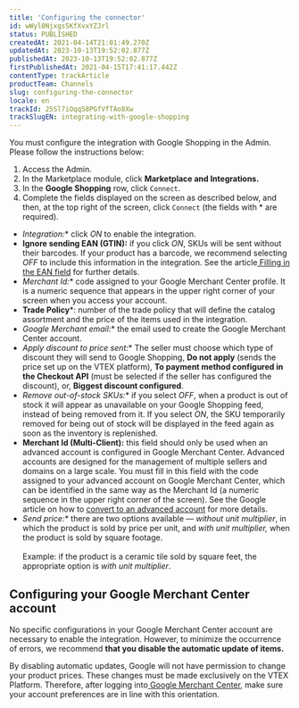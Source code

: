 ```yaml
---
title: 'Configuring the connector'
id: wWyl0Njxgs5KfXvxYZJrl
status: PUBLISHED
createdAt: 2021-04-14T21:01:49.270Z
updatedAt: 2023-10-13T19:52:02.877Z
publishedAt: 2023-10-13T19:52:02.877Z
firstPublishedAt: 2021-04-15T17:41:17.442Z
contentType: trackArticle
productTeam: Channels
slug: configuring-the-connector
locale: en
trackId: 25Sl7iOqq58PGfVfTAo8Xw
trackSlugEN: integrating-with-google-shopping
---
```


You must configure the integration with Google Shopping in the Admin. Please follow the instructions below:

1. Access the Admin.
2. In the Marketplace module, click __Marketplace and Integrations.__
3. In the __Google Shopping__ row, click `Connect`.
4. Complete the fields displayed on the screen as described below, and then, at the top right of the screen, click `Connect` (the fields with * are required).

- **Integration*:** click _ON_ to enable the integration.
- **Ignore sending EAN (GTIN):** if you click _ON_, SKUs will be sent without their barcodes. If your product has a barcode, we recommend selecting _OFF_ to include this information in the integration. See the article[ Filling in the EAN field](https://help.vtex.com/en/tutorial/cadastrar-o-codigo-de-barra-dos-skus-para-o-instore--2jkOdRB4XSMG2ke0uUQIKS#cadastrar-o-campo-ean) for further details.
- **Merchant Id*:** code assigned to your Google Merchant Center profile. It is a numeric sequence that appears in the upper right corner of your screen when you access your account.
- **Trade Policy***: number of the trade policy that will define the catalog assortment and the price of the items used in the integration.
- **Google Merchant email*:** the email used to create the Google Merchant Center account.
- **Apply discount to price sent*:** The seller must choose which type of discount they will send to Google Shopping, __Do not apply__ (sends the price set up on the VTEX platform), __To payment method configured in the Checkout API__ (must be selected if the seller has configured the discount), or, __Biggest discount configured__.
- **Remove out-of-stock SKUs*:** if you select _OFF_, when a product is out of stock it will appear as unavailable on your Google Shopping feed, instead of being removed from it. If you select _ON_, the SKU temporarily removed for being out of stock will be displayed in the feed again as soon as the inventory is replenished.
- **Merchant Id (Multi-Client):** this field should only be used when an advanced account is configured in Google Merchant Center. Advanced accounts are designed for the management of multiple sellers and domains on a large scale. You must fill in this field with the code assigned to your advanced account on Google Merchant Center, which can be identified in the same way as the Merchant Id (a numeric sequence in the upper right corner of the screen). See the Google article on how to [convert to an advanced account](https://support.google.com/merchants/answer/188487?hl=en) for more details.
- **Send price*:** there are two options available — _without unit multiplier_, in which the product is sold by price per unit, and _with unit multiplier,_ when the product is sold by square footage.
<br/><br/>
Example: if the product is a ceramic tile sold by square feet, the appropriate option is _with unit multiplier_.

## Configuring your Google Merchant Center account

No specific configurations in your Google Merchant Center account are necessary to enable the integration. However, to minimize the occurrence of errors, we recommend **that you disable the automatic update of items.**

By disabling automatic updates, Google will not have permission to change your product prices. These changes must be made exclusively on the VTEX Platform. Therefore, after logging into[ Google Merchant Center](https://www.google.com/intl/en_us/retail/solutions/merchant-center/), make sure your account preferences are in line with this orientation.
